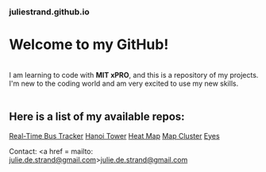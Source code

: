 ### juliestrand.github.io
# Welcome to my GitHub!  
<br>
I am learning to code with <strong>MIT xPRO</strong>, and this is a repository of my projects.<br> 
I'm new to the coding world and am very excited to use my new skills.
<br>
<br>

## Here is a list of my available repos:

<a href="https://juliestrand.github.io/realtime-bus-tracker/">Real-Time Bus Tracker</a>
<a href="https://juliestrand.github.io/naoi-tower/">Hanoi Tower</a>
<a href="https://juliestrand.github.io/heat-map/">Heat Map</a>
<a href="https://juliestrand.github.io/map-cluster/">Map Cluster</a>
<a href="https://juliestrand.github.io/eyes/">Eyes</a>

Contact: <a href = mailto: julie.de.strand@gmail.com>julie.de.strand@gmail.com</a>
